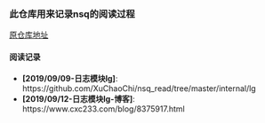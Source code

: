 ### 此仓库用来记录nsq的阅读过程

[原仓库地址](https://github.com/nsqio/nsq)

#### 阅读记录

<ul>
<li><strong>[2019/09/09-日志模块lg]</strong>: https://github.com/XuChaoChi/nsq_read/tree/master/internal/lg
<li><strong>[2019/09/12-日志模块lg-博客]</strong>: https://www.cxc233.com/blog/8375917.html
</ul>

